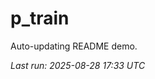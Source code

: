 # p_train

Auto-updating README demo.

<!--START_SECTION:status-->
_Last run: 2025-08-28 17:33 UTC_
<!--END_SECTION:status-->
















































































































































































